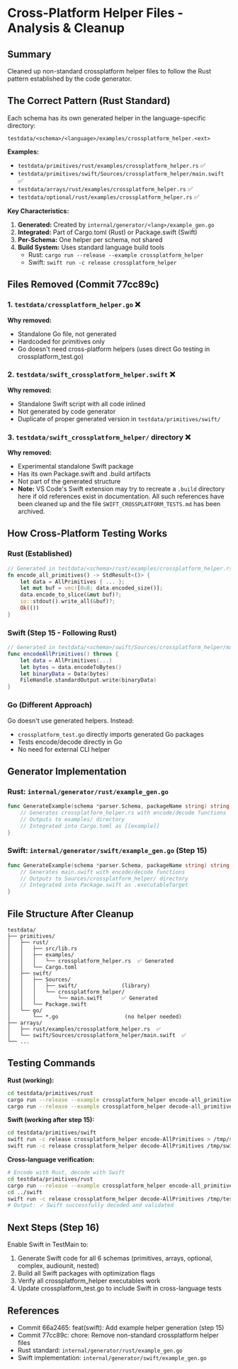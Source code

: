 # Cross-Platform Helper Files - Analysis & Cleanup

## Summary

Cleaned up non-standard crossplatform helper files to follow the Rust pattern established by the code generator.

## The Correct Pattern (Rust Standard)

Each schema has its own generated helper in the language-specific directory:

```
testdata/<schema>/<language>/examples/crossplatform_helper.<ext>
```

**Examples:**
- `testdata/primitives/rust/examples/crossplatform_helper.rs` ✅
- `testdata/primitives/swift/Sources/crossplatform_helper/main.swift` ✅
- `testdata/arrays/rust/examples/crossplatform_helper.rs` ✅
- `testdata/optional/rust/examples/crossplatform_helper.rs` ✅

**Key Characteristics:**
1. **Generated:** Created by `internal/generator/<lang>/example_gen.go`
2. **Integrated:** Part of Cargo.toml (Rust) or Package.swift (Swift)
3. **Per-Schema:** One helper per schema, not shared
4. **Build System:** Uses standard language build tools
   - Rust: `cargo run --release --example crossplatform_helper`
   - Swift: `swift run -c release crossplatform_helper`

## Files Removed (Commit 77cc89c)

### 1. `testdata/crossplatform_helper.go` ❌
**Why removed:**
- Standalone Go file, not generated
- Hardcoded for primitives only
- Go doesn't need cross-platform helpers (uses direct Go testing in crossplatform_test.go)

### 2. `testdata/swift_crossplatform_helper.swift` ❌
**Why removed:**
- Standalone Swift script with all code inlined
- Not generated by code generator
- Duplicate of proper generated version in `testdata/primitives/swift/`

### 3. `testdata/swift_crossplatform_helper/` directory ❌
**Why removed:**
- Experimental standalone Swift package
- Has its own Package.swift and .build artifacts
- Not part of the generated structure
- **Note:** VS Code's Swift extension may try to recreate a `.build` directory here if old references exist in documentation. All such references have been cleaned up and the file `SWIFT_CROSSPLATFORM_TESTS.md` has been archived.

## How Cross-Platform Testing Works

### Rust (Established)
```rust
// Generated in testdata/<schema>/rust/examples/crossplatform_helper.rs
fn encode_all_primitives() -> StdResult<()> {
    let data = AllPrimitives { ... };
    let mut buf = vec![0u8; data.encoded_size()];
    data.encode_to_slice(&mut buf)?;
    io::stdout().write_all(&buf)?;
    Ok(())
}
```

### Swift (Step 15 - Following Rust)
```swift
// Generated in testdata/<schema>/swift/Sources/crossplatform_helper/main.swift
func encodeAllPrimitives() throws {
    let data = AllPrimitives(...)
    let bytes = data.encodeToBytes()
    let binaryData = Data(bytes)
    FileHandle.standardOutput.write(binaryData)
}
```

### Go (Different Approach)
Go doesn't use generated helpers. Instead:
- `crossplatform_test.go` directly imports generated Go packages
- Tests encode/decode directly in Go
- No need for external CLI helper

## Generator Implementation

### Rust: `internal/generator/rust/example_gen.go`
```go
func GenerateExample(schema *parser.Schema, packageName string) string {
    // Generates crossplatform_helper.rs with encode/decode functions
    // Outputs to examples/ directory
    // Integrated into Cargo.toml as [[example]]
}
```

### Swift: `internal/generator/swift/example_gen.go` (Step 15)
```go
func GenerateExample(schema *parser.Schema, packageName string) string {
    // Generates main.swift with encode/decode functions
    // Outputs to Sources/crossplatform_helper/ directory
    // Integrated into Package.swift as .executableTarget
}
```

## File Structure After Cleanup

```
testdata/
├── primitives/
│   ├── rust/
│   │   ├── src/lib.rs
│   │   ├── examples/
│   │   │   └── crossplatform_helper.rs  ✅ Generated
│   │   └── Cargo.toml
│   ├── swift/
│   │   ├── Sources/
│   │   │   ├── swift/              (library)
│   │   │   └── crossplatform_helper/
│   │   │       └── main.swift      ✅ Generated
│   │   └── Package.swift
│   └── go/
│       └── *.go                     (no helper needed)
├── arrays/
│   ├── rust/examples/crossplatform_helper.rs  ✅
│   └── swift/Sources/crossplatform_helper/main.swift  ✅
└── ...
```

## Testing Commands

**Rust (working):**
```bash
cd testdata/primitives/rust
cargo run --release --example crossplatform_helper encode-all_primitives > /tmp/rust.bin
cargo run --release --example crossplatform_helper decode-all_primitives /tmp/rust.bin
```

**Swift (working after step 15):**
```bash
cd testdata/primitives/swift
swift run -c release crossplatform_helper encode-AllPrimitives > /tmp/swift.bin
swift run -c release crossplatform_helper decode-AllPrimitives /tmp/swift.bin
```

**Cross-language verification:**
```bash
# Encode with Rust, decode with Swift
cd testdata/primitives/rust
cargo run --release --example crossplatform_helper encode-all_primitives > /tmp/test.bin
cd ../swift
swift run -c release crossplatform_helper decode-AllPrimitives /tmp/test.bin
# Output: ✓ Swift successfully decoded and validated
```

## Next Steps (Step 16)

Enable Swift in TestMain to:
1. Generate Swift code for all 6 schemas (primitives, arrays, optional, complex, audiounit, nested)
2. Build all Swift packages with optimization flags
3. Verify all crossplatform_helper executables work
4. Update crossplatform_test.go to include Swift in cross-language tests

## References

- Commit 66a2465: feat(swift): Add example helper generation (step 15)
- Commit 77cc89c: chore: Remove non-standard crossplatform helper files
- Rust standard: `internal/generator/rust/example_gen.go`
- Swift implementation: `internal/generator/swift/example_gen.go`
